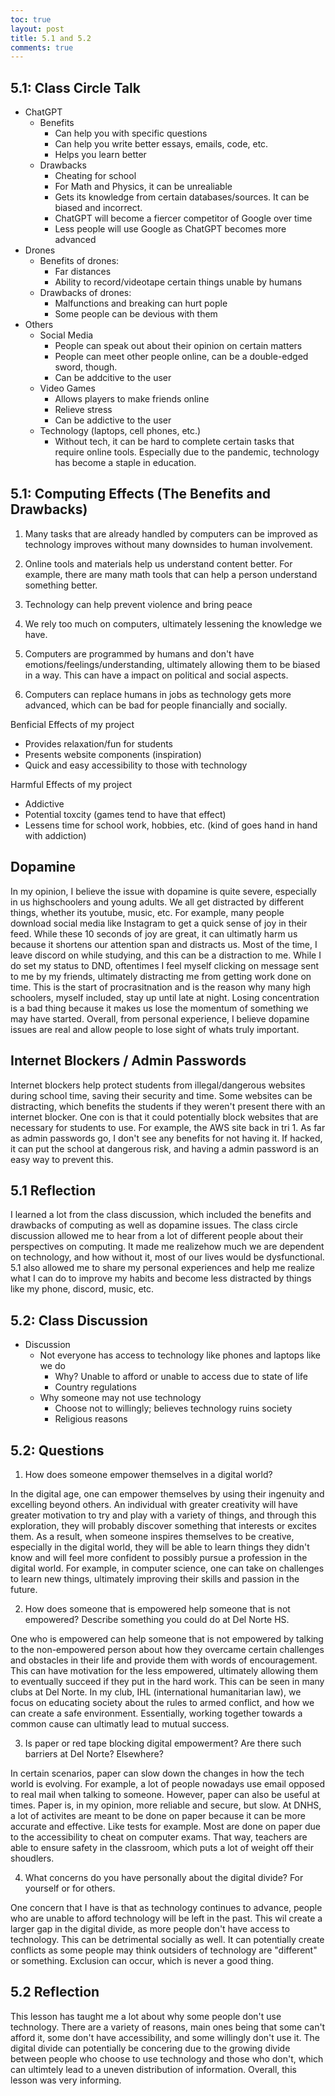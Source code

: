 ```yaml
---
toc: true
layout: post
title: 5.1 and 5.2
comments: true
---
```


## 5.1: Class Circle Talk
- ChatGPT
    - Benefits
        - Can help you with specific questions 
        - Can help you write better essays, emails, code, etc.
        - Helps you learn better 
    - Drawbacks
        - Cheating for school
        - For Math and Physics, it can be unrealiable
        - Gets its knowledge from certain databases/sources. It can be biased and incorrect.
        - ChatGPT will become a fiercer competitor of Google over time
        - Less people will use Google as ChatGPT becomes more advanced
- Drones 
    - Benefits of drones:
        - Far distances
        - Ability to record/videotape certain things unable by humans
    - Drawbacks of drones: 
        - Malfunctions and breaking can hurt pople
        - Some people can be devious with them
- Others
    - Social Media
        - People can speak out about their opinion on certain matters
        - People can meet other people online, can be a double-edged sword, though. 
        - Can be addcitive to the user
    - Video Games
        - Allows players to make friends online
        - Relieve stress
        - Can be addictive to the user
    - Technology (laptops, cell phones, etc.)
        - Without tech, it can be hard to complete certain tasks that require online tools. Especially due to the pandemic, technology has become a staple in education. 

## 5.1: Computing Effects (The Benefits and Drawbacks)
1. Many tasks that are already handled by computers can be improved as technology improves without many downsides to human involvement.
2. Online tools and materials help us understand content better. For example, there are many math tools that can help a person understand something better. 
3. Technology can help prevent violence and bring peace 
 
1. We rely too much on computers, ultimately lessening the knowledge we have. 
2. Computers are programmed by humans and don't have emotions/feelings/understanding, ultimately allowing them to be biased in a way. This can have a impact on political and social aspects. 
3. Computers can replace humans in jobs as technology gets more advanced, which can be bad for people financially and socially. 

Benficial Effects of my project
- Provides relaxation/fun for students
- Presents website components (inspiration)
- Quick and easy accessibility to those with technology

Harmful Effects of my project
- Addictive
- Potential toxcity (games tend to have that effect)
- Lessens time for school work, hobbies, etc. (kind of goes hand in hand with addiction)

## Dopamine
In my opinion, I believe the issue with dopamine is quite severe, especially in us highschoolers and young adults. We all get distracted by different things, whether its youtube, music, etc. For example, many people download social media like Instagram to get a quick sense of joy in their feed. While these 10 seconds of joy are great, it can ultimatly harm us because it shortens our attention span and distracts us. Most of the time, I leave discord on while studying, and this can be a distraction to me. While I do set my status to DND, oftentimes I feel myself clicking on message sent to me by my friends, ultimately distracting me from getting work done on time. This is the start of procrasitnation and is the reason why many high schoolers, myself included, stay up until late at night. Losing concentration is a bad thing because it makes us lose the momentum of something we may have started. Overall, from personal experience, I believe dopamine issues are real and allow people to lose sight of whats truly important. 

## Internet Blockers / Admin Passwords 
Internet blockers help protect students from illegal/dangerous websites during school time, saving their security and time. Some websites can be distracting, which benefits the students if they weren't present there with an internet blocker. One con is that it could potentially block websites that are necessary for students to use. For example, the AWS site back in tri 1. As far as admin passwords go, I don't see any benefits for not having it. If hacked, it can put the school at dangerous risk, and having a admin password is an easy way to prevent this. 

## 5.1 Reflection
I learned a lot from the class discussion, which included the benefits and drawbacks of computing as well as dopamine issues. The class circle discussion allowed me to hear from a lot  of different people about their perspectives on computing. It made me realizehow much we are dependent on technology, and how without it, most of our lives would be dysfunctional. 5.1 also allowed me to share my personal experiences and help me realize what I can do to improve my habits and become less distracted by things like my phone, discord, music, etc.


## 5.2: Class Discussion
- Discussion
    - Not everyone has access to technology like phones and laptops like we do
        - Why? Unable to afford or unable to access due to state of life
        - Country regulations
    - Why someone may not use technology
        - Choose not to willingly; believes technology ruins society
        - Religious reasons

## 5.2: Questions
1) How does someone empower themselves in a digital world?

In the digital age, one can empower themselves by using their ingenuity and excelling beyond others. An individual with greater creativity will have greater motivation to try and play with a variety of things, and through this exploration, they will probably discover something that interests or excites them. As a result, when someone inspires themselves to be creative, especially in the digital world, they will be able to learn things they didn't know and will feel more confident to possibly pursue a profession in the digital world. For example, in computer science, one can take on challenges to learn new things, ultimately improving their skills and passion in the future.  

2) How does someone that is empowered help someone that is not empowered? Describe something you could do at Del Norte HS.

One who is empowered can help someone that is not empowered by talking to the non-empowered person about how they overcame certain challenges and obstacles in their life and provide them with words of encouragement. This can have motivation for the less empowered, ultimately allowing them to eventually succeed if they put in the hard work. This can be seen in many clubs at Del Norte. In my club, IHL (international humanitarian law), we focus on educating society about the rules to armed conflict, and how we can create a safe environment. Essentially, working together towards a common cause can ultimatly lead to mutual success. 

3) Is paper or red tape blocking digital empowerment? Are there such barriers at Del Norte? Elsewhere?

In certain scenarios, paper can slow down the changes in how the tech world is evolving. For example, a lot of people nowadays use email opposed to real mail when talking to someone. However, paper can also be useful at times. Paper is, in my opinion, more reliable and secure, but slow. At DNHS, a lot of activites are meant to be done on paper because it can be more accurate and effective. Like tests for example. Most are done on paper due to the accessibility to cheat on computer exams. That way, teachers are able to ensure safety in the classroom, which puts a lot of weight off their shoudlers. 

4) What concerns do you have personally about the digital divide? For yourself or for others.

One concern that I have is that as technology continues to advance, people who are unable to afford technology will be left in the past. This wil create a larger gap in the digital divide, as more people don't have access to technology. This can be detrimental socially as well. It can potentially create conflicts as some people may think outsiders of technology are "different" or something. Exclusion can occur, which is never a good thing. 

## 5.2 Reflection
This lesson has taught me a lot about why some people don't use technology. There are a variety of reasons, main ones being that some can't afford it, some don't have accessibility, and some willingly don't use it. The digital divide can potentially be concering due to the growing divide between people who choose to use technology and those who don't, which can ultimtely lead to a uneven distribution of information. Overall, this lesson was very informing. 

